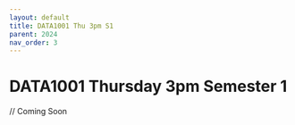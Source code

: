 ```yaml
---
layout: default
title: DATA1001 Thu 3pm S1
parent: 2024
nav_order: 3
---
```


# DATA1001 Thursday 3pm Semester 1

// Coming Soon